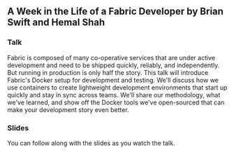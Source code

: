 <!--
{
"name" : "rapid-development",
"version" : "0.0.1",
"title" : "Rapid Development with Reliable Testing with Docker by Joan Smith",
"description" : "This talk will introduce Fabric's Docker setup for development and testing.",
"freshnessDate" : 2015-11-01,
"homepage" : "https://dev.twitter.com/flight/2015",
"canonicalSource" : "https://dev.twitter.com/flight/2015",
"license" : "All Rights Reserved"
}
-->


<!-- @section -->

## A Week in the Life of a Fabric Developer by Brian Swift and Hemal Shah

### Talk

Fabric is composed of many co-operative services that are under active development and need to be shipped quickly, reliably, and independently. But running in production is only half the story. This talk will introduce Fabric's Docker setup for development and testing. We'll discuss how we use containers to create lightweight development environments that start up quickly and stay in sync across teams. We'll share our methodology, what we've learned, and show off the Docker tools we've open-sourced that can make your development story even better.

<!-- @link, "url": "https://www.youtube.com/watch?v=6-Sqrpeg3X8" -->

### Slides

You can follow along with the slides as you watch the talk.

<!-- @link, "url": "https://g.twimg.com/dev/flight/2015/keynotes/Flight2015-Smith_Joan-Rapid_Development_and_Reliable_Testing_with_Docker.pdf" -->
